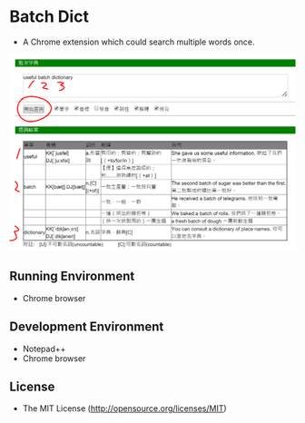 # Batch Dict

- A Chrome extension which could search multiple words once.

![res](screenshot/ChromeExtension_BatchDict_2.PNG)

## Running Environment

- Chrome browser

## Development Environment

- Notepad++
- Chrome browser

## License

- The MIT License (http://opensource.org/licenses/MIT)

